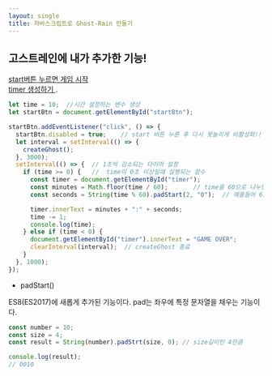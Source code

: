 ```yaml
---
layout: single
title: 자바스크립트로 Ghost-Rain 만들기
---
```


## 고스트레인에 내가 추가한 기능!  
<u> start버튼 누르면 게임 시작 </u>   
<u> timer 생성하기  </u>. 
  

```javascript 
let time = 10;  //시간 설정하는 변수 생성
let startBtn = document.getElementById("startBtn");

startBtn.addEventListener("click", () => {
  startBtn.disabled = true;    // start 버튼 누른 후 다시 못눌리게 비활성화!!
  let interval = setInterval(() => {
    createGhost();
  }, 3000);
  setInterval(() => {  // 1초씩 감소되는 타이머 설정
    if (time >= 0) {   //  time이 0초 이상일때 실행되는 함수
      const timer = document.getElementById("timer");
      const minutes = Math.floor(time / 60);       // time을 60으로 나누면 분이 나온다 딱 안떨어질수도 있으니 Math.floor()사용!
      const seconds = String(time % 60).padStart(2, "0");  // 예를들어 6초면 00:06 으로 padStart사용(아래 부연설명)

      timer.innerText = minutes + ":" + seconds;
      time -= 1;
      console.log(time);
    } else if (time < 0) {
      document.getElementById("timer").innerText = "GAME OVER";
      clearInterval(interval);  // createGhost 종료
    }
  }, 1000); 
});
``` 

- padStart() 

ES8(ES2017)에 새롭게 추가된 기능이다. pad는 좌우에 특정 문자열을 채우는 기능이다.  
```javascript 
const number = 10;
const size = 4;
const result = String(number).padStrt(size, 0); // size길이인 4만큼 

console.log(result);
// 0010
```



